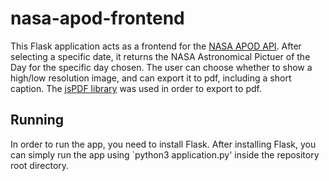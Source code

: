 # nasa-apod-frontend
This Flask application acts as a frontend for the  [NASA APOD API](https://api.nasa.gov/). After selecting a specific date, it returns the NASA Astronomical Pictuer of the Day for the specific day chosen. The user can choose whether to show a high/low resolution image, and can export it to pdf, including a short caption. The [jsPDF library](https://github.com/MrRio/jsPDF) was used in order to export to pdf.

## Running
In order to run the app, you need to install Flask. After installing Flask, you can simply run the app using `python3 application.py' inside the repository root directory.